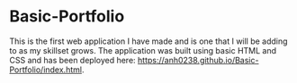 # Basic-Portfolio

This is the first web application I have made and is one that I will be adding to as my skillset grows. The application was built using basic HTML and CSS and has been deployed here: https://anh0238.github.io/Basic-Portfolio/index.html.
